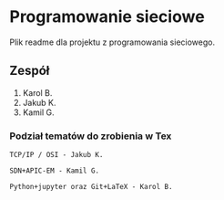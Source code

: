 # Programowanie sieciowe

Plik readme dla projektu z programowania sieciowego.

## Zespół

1. Karol B.
2. Jakub K.
3. Kamil G.


### Podział tematów do zrobienia w Tex

```
TCP/IP / OSI - Jakub K.
```

```
SDN+APIC-EM - Kamil G.
```


```
Python+jupyter oraz Git+LaTeX - Karol B.
```
